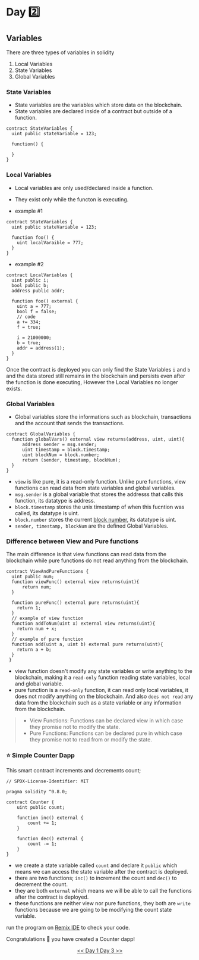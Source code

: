 # Day :two: 

## Variables 

There are three types of variables in solidity
1. Local Variables
2. State Variables
3. Global Variables

### State Variables
- State variables are the variables which store data on the blockchain.
- State variables are declared inside of a contract but outside of a function.

```solidity
contract StateVariables {
  uint public stateVariable = 123;
  
  function() {
  
  }
}
```
### Local Variables
- Local variables are only used/declared inside a function.
- They exist only while the functon is executing.

- example #1
```solidity
contract StateVariables {
  uint public stateVariable = 123;
  
  function foo() {
    uint localVaraible = 777;
  }
}
```
- example #2
```solidity
contract LocalVariables {
  uint public i;
  bool public b;
  address public addr;
  
  function foo() external {
    uint a = 777;
    bool f = false;
    // code
    a += 334;
    f = true;
    
    i = 21000000;
    b = true;
    addr = address(1);
  }
}
```

Once the contract is deployed you can only find the State Variables ```i``` and ```b``` and the data stored still remains in the blockchain and persists even after the function is done executing, However the Local Variables no longer exists.

### Global Variables
- Global variables store the informations such as blockchain, transactions and the account that sends the transactions.

```solidity
contract GlobalVariables {
  function globalVars() external view returns(address, uint, uint){
      address sender = msg.sender;
      uint timestamp = block.timestamp;
      uint blockNum = block.number;
      return (sender, timestamp, blockNum);
  }
}

```

- ```view``` is like pure, it is a read-only function. Unlike pure functions, view functions can read data from state variables and global variables.
- ```msg.sender``` is a global variable that stores the addresss that calls this function, its datatype is address.
- ```block.timestamp``` stores the unix timestamp of when this fucntion was called, its datatype is uint.
- ```block.number``` stores the current [block number](https://www.youtube.com/watch?v=_160oMzblY8&t=2s), its datatype is uint.
- ```sender, timestamp, blockNum``` are the defined Global Variables.

### Difference between View and Pure functions

The main difference is that view functions can read data from the blockchain while pure functions do not read anything from the blockchain.

```solidity
contract ViewAndPureFunctions {
  uint public num;
  function viewFunc() external view returns(uint){
      return num;
  }
  
  function pureFunc() external pure returns(uint){
    return 1;
  }
  // example of view function
  function addToNum(uint x) external view returns(uint){
    return num + x;
  }
  // example of pure function
  function add(uint a, uint b) external pure returns(uint){
    return a + b;
  }
 }

```
- view function doesn't modify any state variables or write anything to the blockchain, making it a ```read-only``` function reading state variables, local and global variable.
- pure function is a ```read-only``` function, it can read only local variables, it does not modify anything on the blockchain. And also ```does not read``` any data from the blockchain such as a state variable or any information from the blockchain.

> - View Functions: Functions can be declared view in which case they promise not to modify the state.
> - Pure Functions: Functions can be declared pure in which case they promise not to read from or modify the state.


### :star: Simple Counter Dapp
This smart contract increments and decrements count;

```solidity
// SPDX-License-Identifier: MIT

pragma solidity ^0.8.0;

contract Counter {
    uint public count;

    function inc() external {
        count += 1;
    }

    function dec() external {
        count -= 1;
    }
}
```
- we create a state variable called ```count``` and declare it ```public``` which means we can access the state variable after the contract is deployed.
- there are two functions; ```inc()``` to increment the count and ```dec()``` to decrement the count.
- they are both ```external``` which means we will be able to call the functions after the contract is deployed.
- these functions are neither view nor pure functions, they both are ```write``` functions because we are going to be modifying the count state variable.

run the program on [Remix IDE](https://remix.ethereum.org/) to check your code.

Congratulations :tada: you have created a Counter dapp!

<div align=center><a href="https://github.com/0xronin/30-days-SmartContractProgrammer/tree/main/Day01"><< Day 1
<a href="https://github.com/0xronin/30-days-SmartContractProgrammer/tree/main/Day03"> Day 3 >></div>
